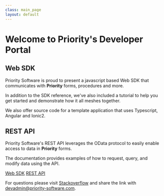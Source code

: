```yaml
---
class: main_page
layout: default
---
```

# Welcome to Priority's Developer Portal

## Web SDK
Priority Software is proud to present a javascript based Web SDK that communicates with **Priority** forms, procedures and more.

In addition to the SDK reference, we've also included a tutorial to help you get started and demonstrate how it all meshes together.

We also offer source code for a template application that uses Typescript, Angular and Ionic2.

## REST API

Priority Software's REST API leverages the OData protocol to easily enable access to data in **Priority** forms. 

The documentation provides examples of how to request, query, and modify data using the API.

  
[Web SDK](./api)
[REST API](./restapi)


For questions please visit [Stackoverflow](https://stackoverflow.com/questions/ask) and share the link with <a href="mailto:devadmin@priority-software.com">devadmin@priority-software.com</a>.
